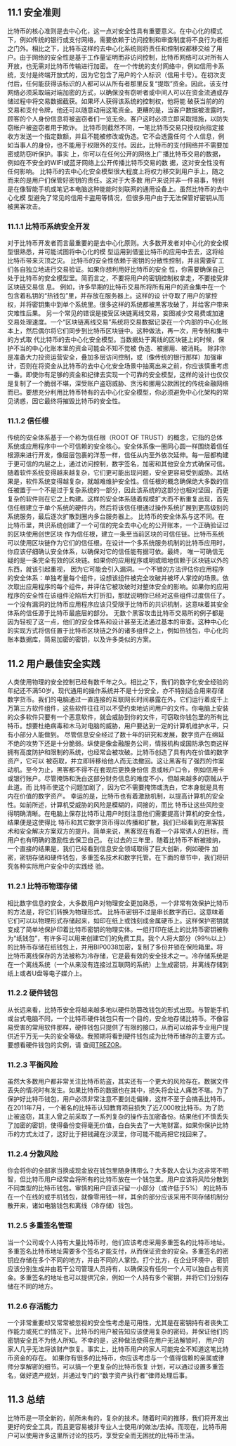 ## 11.1 安全准则

比特币的核心准则是去中心化，这一点对安全性具有重要意义。在中心化的模式下，例如传统的银行或支付网络，需要依赖于访问控制和审查制度将不良行为者拒之门外。相比之下，比特币这样的去中心化系统则将责任和控制权都移交给了用户。由于网络的安全性是基于工作量证明而非访问控制，比特币网络可以对所有人开放，也无需对比特币传输进行加密。
在一个传统的支付网络中，例如信用卡系统，支付是终端开放式的，因为它包含了用户的个人标识（信用卡号）。在初次支付后，任何能获得该标识的人都可以从所有者那里反复“提取”资金。因此，该支付网络必须采取端对端加密的方式，以确保没有窃听者或中间人可以在资金流通或存储过程中将交易数据截获。如果坏人获得该系统的控制权，他将能 破获当前的的交易和支付令牌，他还可以随意动用这笔资金。更糟的是，当客户数据被泄露时，顾客的个人身份信息将被盗窃者们一览无余。客户这时必须立即采取措施，以防失窃帐户被盗窃者用于欺诈。
比特币则截然不同，一笔比特币交易只授权向指定接收方发送一个指定数额，并且不能被修改或伪造。它不会透露任何 个人信息，例如当事人的身份，也不能用于权限外的支付。因此，比特币的支付网络并不需要加密或防窃听保护。事实 上，你可以在任何公开的网络上广播比特币交易的数据，例如在不安全的WIFI或蓝牙网络上公开传播比特币交易的数 据，这对安全性没有任何影响。
比特币的去中心化安全模型很大程度上将权力移交到用户手上，随之而来的是用户们保管好密钥的责任。这对于大多数 用户来说并非一件易事，特别是在像智能手机或笔记本电脑这种能能时刻联网的通用设备上。虽然比特币的去中心化模 型避免了常见的信用卡盗用等情况，但很多用户由于无法保管好密钥从而被黑客攻击。

### 11.1.1 比特币系统安全开发

对于比特币开发者而言最重要的是去中心化原则。大多数开发者对中心化的安全模型很熟悉，并可能试图将中心化的模 型运用到借鉴比特币的应用中去去，这将给比特币带来灭顶之灾。
比特币的安全性依赖于密钥的分散性控制，并且需要矿工们各自独立地进行交易验证。如果你想利用好比特币的安全 性，你需要确保自己处于比特币的安全模型里。简而言之，不要将用户的密钥控制权拿走，不要接受非区块链交易信 息。
例如，许多早期的比特币交易所将所有用户的资金集中在一个包含着私钥的“热钱包”里，并存放在服务器上。这样的设 计夺取了用户的掌控权，并将密钥集中到单个系统里。很多这样的系统都被黑客攻破了，并给客户带来灾难性后果。 另一个常见的错误是接受区块链离线交易，妄图减少交易费或加速交易处理速度。一个“区块链离线交易”系统将交易数据记录在一个内部的中心化账本上，然后偶尔将它们同步到比特币区块链中。这种做法，再一次，用专制和集中的方式取 代比特币的去中心化安全模型。当数据处于离线的区块链上的时候，保护不当的中心化账本里的资金可能会不知不觉被 伪造、被挪用、被消耗。
除非你是准备大力投资运营安全，叠加多层访问控制，或（像传统的银行那样）加强审计，否则在将资金从比特币的去中心化安全场景中抽离出来之前，你应该慎重考虑一番。即使你有足够的资金和纪律去实现一个可靠的安全模型，这样的设计也仅仅是复制了一个脆弱不堪，深受账户盗窃威胁、贪污和挪用公款困扰的传统金融网络而已。要想充分利用比特币特有的去中心化安全模型，你必须避免中心化架构的常见诱惑，因它最终将摧毁比特币的安全性。

### 11.1.2 信任根

传统的安全体系基于一个称为信任根（ROOT OF TRUST）的概念，它指的总体系统或应用程序中一个可信赖的安全核心。安全体系像一圈同心圆一样围绕着信任根源来进行开发，像层层包裹的洋葱一样，信任从内至外依次延伸。每一层都构建于更可信的内层之上，通过访问控制，数字签名，加密和其他安全方式确保可信。随着软件系统变得越来越复杂，它们更可能出现问题，安全更容易受到威胁。其结果是，软件系统变得越复杂，就越难维护安全性。信任根的概念确保绝大多数的信任被置于一个不是过于复杂系统的一部分，因此该系统的这部分也相对坚固，而更复杂的软件则在它之上构建。这样的安全体系随着规模扩大而不断重复出现，首先信任根建立于单个系统的硬件内，然后将该信任根通过操作系统扩展到更高级别的系统服务，最后逐次扩散到圈内多台服务器上。
比特币的安全体系与这不同。在比特币里，共识系统创建了一个可信的完全去中心化的公开账本，一个正确验证过的区块使用创世区块 作为信任根，建立一条至当前区块的可信任链。比特币系统可以使用区块链作为它们的信任根。在设计一个多系统服务机制的比特币应用时，你应该仔细确认安全体系，以确保对它的信任能有据可依。最终， 唯一可确信无疑的是一条完全有效的区块链。如果你的应用程序或明或暗地信赖于区块链以外的东西，就该引起重视， 因为它可能会引入漏洞。一个不错的方法评估你应用程序的安全体系：单独考量每个组件，设想该组件被完全攻破并被坏人掌控的场景。依次取出应用程序的每个组件，并评估它被攻破时对整体安全的影响。如果你的应用程序的安全性在该组件沦陷后大打折扣，那就说明你已经对这些组件过度信任了。一个没有漏洞的比特币应用程序应该只受限于比特币的共识机制，这意味着其安全体系的信任源于比特币最底层的部分。 
无数个黑客攻击比特币交易所的例子都是因为轻视了这一点，他们的安全体系和设计甚至无法通过基本的审查。这种中心化的实现方式将信任置于比特币区块链之外的诸多组件之上，例如热钱包，中心化的账本数据库，简易加密的密钥，以及许多类似的方案。

## 11.2 用户最佳安全实践

人类使用物理的安全控制已经有数千年之久。相比之下，我们的数字化安全经验的年纪还不满50岁。现代通用的操作系统并不是十分安全，亦不特别适合用来存储数字货币。我们的电脑通过一直连接的互联网长时间暴露在外，它们运行着成千上万第三方软件组件，这些软件往往可以不受约束地访问用户的文件。你电脑上安装的众多软件只要有一个恶意软件，就会威胁到你的文件，可窃取你钱包里的所有比特币。想要杜绝病毒和木马对电脑的威胁，用户要达到一定的计算机维护水平，只有小部分人能做到。
尽管信息安全经过了数十年的研究和发展，数字资产在绵延不绝的攻势下还是十分脆弱。纵使是像金融服务公司，情报机构或国防承包商这样拥有高度防护和限制的系统，也经常会被攻破。比特币创造了具有内在价值的数字资产，它可以 被窃取，并立即转移给他人而无法撤回。这让黑客有了强烈的作案动机。至今为止，黑客都不得不在套现后更换身份信 息或帐户口令，例如信用卡或银行账户。尽管掩饰和洗白这部分财务信息的难度不小，但越来越多的窃贼从于此道。而 比特币使这个问题加剧了，因为它不需要掩饰或洗白，它本身就是具有内在价值的数字资产。
幸运的是，比特币也有着激励机制，以提高计算机的安全性。如前所述，计算机受威胁的风险是模糊的，间接的，而比 特币让这些风险变得明确清晰。在电脑上保存比特币让用户时刻注意他们需要提高计算机的安全性，结果便是这使得比 特币和其它数字货币得以传播和扩散，我们已经看到在黑客技术和安全解决方案双方的提升。简单来说，黑客现在有着一个非常诱人的目标，而用户也有明确的激励性去保卫自己。
在过去的三年里，随着比特币不断被接纳，一个直接的结果是，我们已经看到信息安全领域取得了巨大创新，例如硬件 加密，密钥存储和硬件钱包，多重签名技术和数字托管。在下面的章节中，我们将研究各种实际用户安全中的实践经 验。

### 11.2.1 比特币物理存储

相比数字信息的安全，大多数用户对物理安全更加熟悉，一个非常有效保护比特币的方法是，将它们转换为物理形式。 比特币密钥不过是串长数字而已。这意味着它们可以以物理形式存储起来，如印在纸上或蚀刻成金属硬币上。这样保护密钥就变成了简单地保护印着比特币密钥的物理实体。一组打印在纸上的比特币密钥被称为“纸钱包”，有许多可以用来创建它们的免费工具。我个人将大部分（99％以上）的比特币存储在纸钱包上，并用BIP0038加密，复制了多份并锁在保险箱里。将比特币离线保存的方法被称为冷存储，它是最有效的安全技术之一。冷存储系统是在一个离线系统（一个从来没有连接过互联网的系统）上生成密钥，并离线存储到纸上或者U盘等电子媒介上。

### 11.2.2 硬件钱包

从长远来看，比特币安全将越来越多地以硬件防篡改钱包的形式出现。与智能手机或台式电脑不同，一个比特币硬件钱包只有一个目的，安全地存储比特币。不像容易受害的常用软件那样，硬件钱包只提供了有限的接口，从而可以给非专业用户提供近乎万无一失的安全等级。我预期将看到硬件钱包成为比特币储存的主要方式。要想看硬件钱包的实例，请 查阅[TREZOR](HTTPS://TREZOR.IO/)。

### 11.2.3 平衡风险

虽然大多数用户都非常关注比特币防盗，其实还有一个更大的风险存在。数据文件丢失的情况时有发生。如果比特币的数据也在其中，损失将会让人痛苦不堪。为了保护好比特币钱包，用户必须非常注意不要剑走偏锋，这样不至于会搞丢比特币。在2011年7月，一个著名的比特币认知教育项目损失了近7,000枚比特币。为了防止被盗窃，其主人曾之前采取了一系列复杂的操作去加密备份。结果他们不慎丢失了加密的密钥，使得备份变得毫无价值，白白失去了一大笔财富。如果你保护比特币的方式太过了，这好比于把钱藏在沙漠里，你可能不能再把它找回来了。

### 11.2.4 分散风险

你会将你的全部家当换成现金放在钱包里随身携带么？大多数人会认为这非常不明智，但比特币用户经常会将所有的比特币放在一个钱包里。用户应该将风险分散到不同类型的比特币钱包。审慎的用户应该只留一小部分（或许低于5%） 的比特币在一个在线的或手机钱包，就像零用钱一样，其余的部分应该采用不同存储机制分散开来，诸如电脑钱包和离线（冷存储）钱包。

### 11.2.5 多重签名管理

当一个公司或个人持有大量比特币时，他们应该考虑采用多重签名的比特币地址。多重签名比特币地址需要多个签名才能支付，从而保证资金的安全。多重签名的密钥应存储在多个不同的地方，并由不同的人掌控。打个比方，在企业环境中，密钥应该分别生成并由若干公司管理人员持有，以确保没有任何一个人可以独自占有资金。多重签名的地址也可以提供冗余，例如一个人持有多个密钥，并将它们分别存储在不同的地方。

### 11.2.6 存活能力

一个非常重要却又常常被忽视的安全性考虑是可用性，尤其是在密钥持有者丧失工作能力或死亡的情况下。比特币的用户被告知应该使用复杂的密码，并保证他们的密钥安全且不为他人所知。不幸的是，这种做法使得在用户无法解锁时， 用户的家人几乎无法将该财产恢复。事实上，比特币用户的家人可能完全不知道这笔比特币资金的存在。 如果你有很多的比特币，你应该考虑与一个值得信赖的亲属或律师分享解密的细节。可以搞一个更复杂的比特币恢复 计划，可以通过设置多重签名，做好遗产规划，并通过专门的“数字资产执行者”律师处理后事。

## 11.3 总结

比特币是一项全新的，前所未有的，复杂的技术。随着时间的推移，我们将开发出更好的安全工具，而且更容易被非专业人士使用/的做法/去掉。而现在，比特币用户可以使用许多这里所讨论的技巧，享受安全而无困扰的比特币生活。